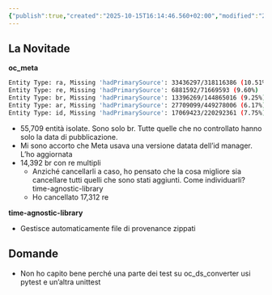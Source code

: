 ```yaml
---
{"publish":true,"created":"2025-10-15T16:14:46.560+02:00","modified":"2024-04-23T12:00:00.000+02:00","cssclasses":""}
---
```



## La Novitade

**oc_meta**

```bash
Entity Type: ra, Missing 'hadPrimarySource': 33436297/318116386 (10.51%)
Entity Type: re, Missing 'hadPrimarySource': 6881592/71669593 (9.60%)
Entity Type: br, Missing 'hadPrimarySource': 13396269/144865016 (9.25%)
Entity Type: ar, Missing 'hadPrimarySource': 27709099/449278006 (6.17%)
Entity Type: id, Missing 'hadPrimarySource': 17069423/220292361 (7.75%)
```

- 55,709 entità isolate. Sono solo br. Tutte quelle che no controllato hanno solo la data di pubblicazione.
- Mi sono accorto che Meta usava una versione datata dell’id manager. L’ho aggiornata
- 14,392 br con re multipli
    - Anziché cancellarli a caso, ho pensato che la cosa migliore sia cancellare tutti quelli che sono stati aggiunti. Come individuarli? time-agnostic-library
    - Ho cancellato 17,312 re

**time-agnostic-library**

- Gestisce automaticamente file di provenance zippati

## Domande

- Non ho capito bene perché una parte dei test su oc_ds_converter usi pytest e un’altra unittest